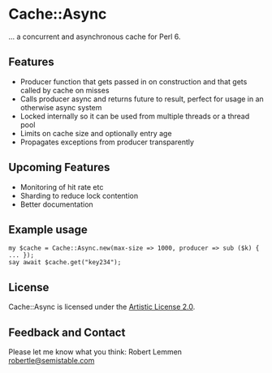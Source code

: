 # Cache::Async

... a concurrent and asynchronous cache for Perl 6.

## Features

* Producer function that gets passed in on construction and that gets called by
  cache on misses
* Calls producer async and returns future to result, perfect for usage in an
  otherwise async system
* Locked internally so it can be used from multiple threads or a thread pool
* Limits on cache size and optionally entry age
* Propagates exceptions from producer transparently

## Upcoming Features

* Monitoring of hit rate etc
* Sharding to reduce lock contention
* Better documentation

## Example usage

    my $cache = Cache::Async.new(max-size => 1000, producer => sub ($k) { ... });
    say await $cache.get("key234");

## License

Cache::Async is licensed under the [Artistic License 2.0](https://opensource.org/licenses/Artistic-2.0).

## Feedback and Contact

Please let me know what you think: Robert Lemmen <robertle@semistable.com>
